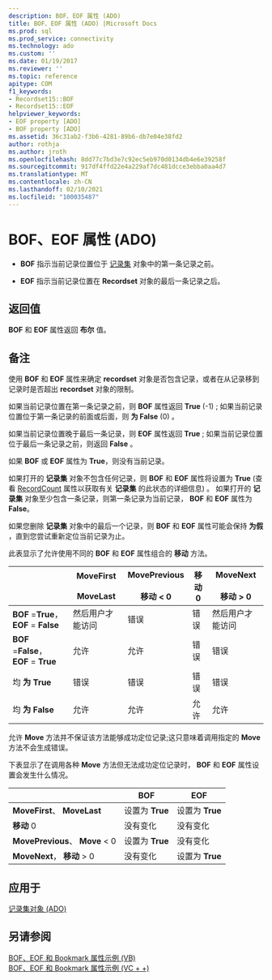 ```yaml
---
description: BOF、EOF 属性 (ADO)
title: BOF、EOF 属性 (ADO) |Microsoft Docs
ms.prod: sql
ms.prod_service: connectivity
ms.technology: ado
ms.custom: ''
ms.date: 01/19/2017
ms.reviewer: ''
ms.topic: reference
apitype: COM
f1_keywords:
- Recordset15::BOF
- Recordset15::EOF
helpviewer_keywords:
- EOF property [ADO]
- BOF property [ADO]
ms.assetid: 36c31ab2-f3b6-4281-89b6-db7e04e38fd2
author: rothja
ms.author: jroth
ms.openlocfilehash: 8dd77c7bd3e7c92ec5eb970d0134db4e6e39258f
ms.sourcegitcommit: 917df4ffd22e4a229af7dc481dcce3ebba0aa4d7
ms.translationtype: MT
ms.contentlocale: zh-CN
ms.lasthandoff: 02/10/2021
ms.locfileid: "100035487"
---
```

# <a name="bof-eof-properties-ado"></a>BOF、EOF 属性 (ADO)
-   **BOF** 指示当前记录位置位于 [记录集](./recordset-object-ado.md) 对象中的第一条记录之前。  
  
-   **EOF** 指示当前记录位置在 **Recordset** 对象的最后一条记录之后。  
  
## <a name="return-value"></a>返回值  
 **BOF** 和 **EOF** 属性返回 **布尔** 值。  
  
## <a name="remarks"></a>备注  
 使用 **BOF** 和 **EOF** 属性来确定 **recordset** 对象是否包含记录，或者在从记录移到记录时是否超出 **recordset** 对象的限制。  
  
 如果当前记录位置在第一条记录之前，则 **BOF** 属性返回 **True** (-1) ; 如果当前记录位置位于第一条记录的前面或后面，则 **为 False** (0) 。  
  
 如果当前记录位置晚于最后一条记录，则 **EOF** 属性返回 **True** ; 如果当前记录位置位于最后一条记录之前，则返回 **False** 。  
  
 如果 **BOF** 或 **EOF** 属性为 **True**，则没有当前记录。  
  
 如果打开的 **记录集** 对象不包含任何记录，则 **BOF** 和 **EOF** 属性将设置为 **True** (查看 [RecordCount](./recordcount-property-ado.md) 属性以获取有关 **记录集** 的此状态的详细信息) 。 如果打开的 **记录集** 对象至少包含一条记录，则第一条记录为当前记录， **BOF** 和 **EOF** 属性为 **False**。  
  
 如果您删除 **记录集** 对象中的最后一个记录，则 **BOF** 和 **EOF** 属性可能会保持 **为假** ，直到您尝试重新定位当前记录为止。  
  
 此表显示了允许使用不同的 **BOF** 和 **EOF** 属性组合的 **移动** 方法。  
  
||MoveFirst<br /><br /> MoveLast|MovePrevious<br /><br /> 移动 < 0|移动0|MoveNext<br /><br /> 移动 > 0|  
|------|-----------------------------|---------------------------------|------------|-----------------------------|  
|**BOF** =**True**， **EOF** = **False**|然后用户才能访问|错误|错误|然后用户才能访问|  
|**BOF** =**False**， **EOF** = **True**|允许|允许|错误|错误|  
|均 **为 True**|错误|错误|错误|错误|  
|均 **为 False**|允许|允许|允许|允许|  
  
 允许 **Move** 方法并不保证该方法能够成功定位记录;这只意味着调用指定的 **Move** 方法不会生成错误。  
  
 下表显示了在调用各种 **Move** 方法但无法成功定位记录时， **BOF** 和 **EOF** 属性设置会发生什么情况。  
  
||BOF|EOF|  
|------|---------|---------|  
|**MoveFirst**、 **MoveLast**|设置为 **True**|设置为 **True**|  
|**移动** 0|没有变化|没有变化|  
|**MovePrevious**、 **Move** < 0|设置为 **True**|没有变化|  
|**MoveNext**， **移动** > 0|没有变化|设置为 **True**|  
  
## <a name="applies-to"></a>应用于  
 [记录集对象 (ADO)](./recordset-object-ado.md)  
  
## <a name="see-also"></a>另请参阅  
 [BOF、EOF 和 Bookmark 属性示例 (VB) ](./bof-eof-and-bookmark-properties-example-vb.md)   
 [BOF、EOF 和 Bookmark 属性示例 (VC + +) ](./bof-eof-and-bookmark-properties-example-vc.md)